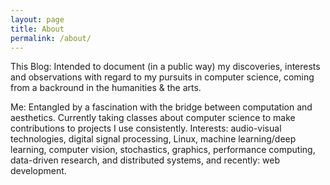 ```yaml
---
layout: page
title: About
permalink: /about/
---
```


This Blog: Intended to document (in a public way) my discoveries, interests and observations with regard to my pursuits in computer science, coming from a backround in the humanities & the arts. 

Me: Entangled by a fascination with the bridge between computation and aesthetics. Currently taking classes about computer science to make contributions to projects I use consistently. Interests: audio-visual technologies, digital signal processing, Linux, machine learning/deep learning, computer vision, stochastics, graphics, performance computing, data-driven research, and distributed systems, and recently: web development.


